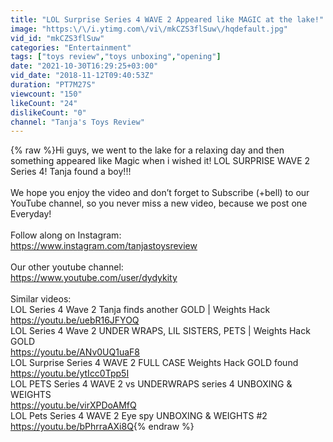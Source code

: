 ```yaml
---
title: "LOL Surprise Series 4 WAVE 2 Appeared like MAGIC at the lake!"
image: "https:\/\/i.ytimg.com\/vi\/mkCZS3flSuw\/hqdefault.jpg"
vid_id: "mkCZS3flSuw"
categories: "Entertainment"
tags: ["toys review","toys unboxing","opening"]
date: "2021-10-30T16:29:25+03:00"
vid_date: "2018-11-12T09:40:53Z"
duration: "PT7M27S"
viewcount: "150"
likeCount: "24"
dislikeCount: "0"
channel: "Tanja's Toys Review"
---
```

{% raw %}Hi guys, we went to the lake for a relaxing day and then something appeared like Magic when i wished it! LOL SURPRISE WAVE 2 Series 4! Tanja found a boy!!! <br /><br />We hope you enjoy the video and don’t forget to Subscribe (+bell) to our YouTube channel, so you never miss a new video, because we post one Everyday!<br /> <br />Follow along on Instagram:<br /><a rel="nofollow" target="blank" href="https://www.instagram.com/tanjastoysreview">https://www.instagram.com/tanjastoysreview</a><br /><br />Our other youtube channel:<br /><a rel="nofollow" target="blank" href="https://www.youtube.com/user/dydykity">https://www.youtube.com/user/dydykity</a><br /><br />Similar videos:<br />LOL Series 4 Wave 2 Tanja finds another GOLD | Weights Hack<br /><a rel="nofollow" target="blank" href="https://youtu.be/uebR16JFYOQ">https://youtu.be/uebR16JFYOQ</a><br />LOL Series 4 Wave 2 UNDER WRAPS, LIL SISTERS, PETS | Weights Hack GOLD<br /><a rel="nofollow" target="blank" href="https://youtu.be/ANv0UQ1uaF8">https://youtu.be/ANv0UQ1uaF8</a><br />LOL Surprise Series 4 WAVE 2 FULL CASE Weights Hack GOLD found<br /><a rel="nofollow" target="blank" href="https://youtu.be/ytIcc0Tpp5I">https://youtu.be/ytIcc0Tpp5I</a><br />LOL PETS Series 4 WAVE 2 vs UNDERWRAPS series 4 UNBOXING &amp; WEIGHTS<br /><a rel="nofollow" target="blank" href="https://youtu.be/virXPDoAMfQ">https://youtu.be/virXPDoAMfQ</a><br />LOL Pets Series 4 WAVE 2 Eye spy UNBOXING &amp; WEIGHTS #2<br /><a rel="nofollow" target="blank" href="https://youtu.be/bPhrraAXi8Q">https://youtu.be/bPhrraAXi8Q</a>{% endraw %}
